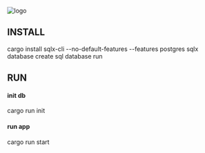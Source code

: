 ![logo](https://static.wikia.nocookie.net/fallout/images/0/0c/WL_Military_Sentry_Bot.png/revision/latest/scale-to-width-down/250?cb=20190923114747)
## INSTALL
cargo install sqlx-cli --no-default-features --features postgres
sqlx database create
sql database run
## RUN
#### init db
cargo run init
#### run app
cargo run start